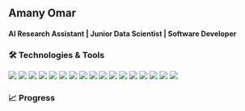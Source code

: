 
## Amany Omar
#### AI Research Assistant | Junior Data Scientist | Software Developer   





### 🛠️ Technologies & Tools 
![](https://img.shields.io/badge/Code-Python-informational?style=flat&logo=</github/pipenv/locked/python-version/:user/:repo>&logoColor=white&color=2bbc8a)
![](https://img.shields.io/badge/Code-C++-informational?style=flat&logo=</github/pipenv/locked/python-version/:user/:repo>&logoColor=white&color=2bbc8a)
![](https://img.shields.io/badge/Code-C_sharp-informational?style=flat&logo=</github/pipenv/locked/python-version/:user/:repo>&logoColor=white&color=2bbc8a)
![](https://img.shields.io/badge/Code-SQL-informational?style=flat&logo=</github/pipenv/locked/python-version/:user/:repo>&logoColor=white&color=2bbc8a)
![](https://img.shields.io/badge/Code-JavaScript-informational?style=flat&logo=</github/pipenv/locked/python-version/:user/:repo>&logoColor=white&color=2bbc8a)
![](https://img.shields.io/badge/Tool-Tableau-informational?style=flat&logo=</github/pipenv/locked/python-version/:user/:repo>&logoColor=white&color=2bbc8a)
![](https://img.shields.io/badge/Tool-Excel-informational?style=flat&logo=</github/pipenv/locked/python-version/:user/:repo>&logoColor=white&color=2bbc8a)
![](https://img.shields.io/badge/Tool-MATLAB-informational?style=flat&logo=</github/pipenv/locked/python-version/:user/:repo>&logoColor=white&color=2bbc8a)
![](https://img.shields.io/badge/Lib-SkLearn-informational?style=flat&logo=</github/pipenv/locked/python-version/:user/:repo>&logoColor=white&color=2bbc8a)
![](https://img.shields.io/badge/Lib-TensorFlow-informational?style=flat&logo=</github/pipenv/locked/python-version/:user/:repo>&logoColor=white&color=2bbc8a)
![](https://img.shields.io/badge/Lib-PyTorch-informational?style=flat&logo=</github/pipenv/locked/python-version/:user/:repo>&logoColor=white&color=2bbc8a)
![](https://img.shields.io/badge/Lib-Matplotlib-informational?style=flat&logo=</github/pipenv/locked/python-version/:user/:repo>&logoColor=white&color=2bbc8a)
![](https://img.shields.io/badge/Lib-ggplot2-informational?style=flat&logo=</github/pipenv/locked/python-version/:user/:repo>&logoColor=white&color=2bbc8a)
![](https://img.shields.io/badge/Lib-PyGame-informational?style=flat&logo=</github/pipenv/locked/python-version/:user/:repo>&logoColor=white&color=2bbc8a)
![](https://img.shields.io/badge/Lib-Pandas-informational?style=flat&logo=</github/pipenv/locked/python-version/:user/:repo>&logoColor=white&color=2bbc8a)
![](https://img.shields.io/badge/Lib-Numpy-informational?style=flat&logo=</github/pipenv/locked/python-version/:user/:repo>&logoColor=white&color=2bbc8a)
![](https://img.shields.io/badge/Lib-Sympy-informational?style=flat&logo=</github/pipenv/locked/python-version/:user/:repo>&logoColor=white&color=2bbc8a)


### 📈 Progress



<!--
**moon-2000/moon-2000** is a ✨ _special_ ✨ repository because its `README.md` (this file) appears on your GitHub profile.

Here are some ideas to get you started:

- 🔭 I’m currently working on ...
- 🌱 I’m currently learning ...
- 👯 I’m looking to collaborate on ...
- 🤔 I’m looking for help with ...
- 💬 Ask me about ...
- 📫 How to reach me: ...
- 😄 Pronouns: ...
- ⚡ Fun fact: ...
-->
